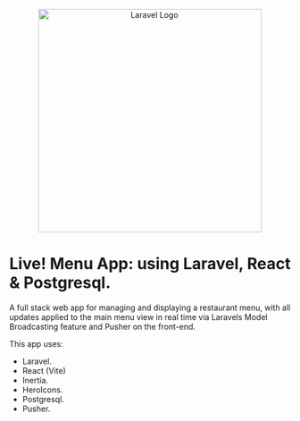 <p align="center"><a href="https://laravel.com" target="_blank"><img src="https://raw.githubusercontent.com/laravel/art/master/logo-lockup/5%20SVG/2%20CMYK/1%20Full%20Color/laravel-logolockup-cmyk-red.svg" width="400" alt="Laravel Logo"></a></p>

# Live! Menu App: using Laravel, React & Postgresql.

A full stack web app for managing and displaying a restaurant menu, with all updates applied to the main menu view in real time via Laravels Model Broadcasting feature and Pusher on the front-end.

This app uses:

- Laravel.
- React (Vite)
- Inertia.
- HeroIcons.
- Postgresql.
- Pusher.

